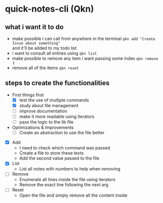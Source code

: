 # quick-notes-cli (Qkn)


## what i want it to do

- make possible i can call from anywhere in the terminal `qkn add "Create Issue about something"`  
and it'll be added to my todo list
- i want to consult all entries using `qkn list`
- make possible to remove any item i want passing some index `qkn remove 1`
- remove all of the items `qkn reset`

## steps to create the functionalities

- First things first
  - [x] test the use of multiple commands
  - [x] study about file management
  - [ ] improve documentation
  - [ ] make it more readable using iterators
  - [ ] pass the logic to the lib file

- Optimizations & Improvements
  - [ ] Create an abstraction to use the file better

- [x] Add
  - I need to check which command was passed
  - Create a file to store these texts
  - Add the second value passed to the file
- [x] List
  - List all notes with numbers to help when removing
- [ ] Remove
  - Enumerate all lines inside the file using iterators
  - Remove the exact line following the next arg
- [ ] Reset
  - Open the file and simply remove all the content inside
